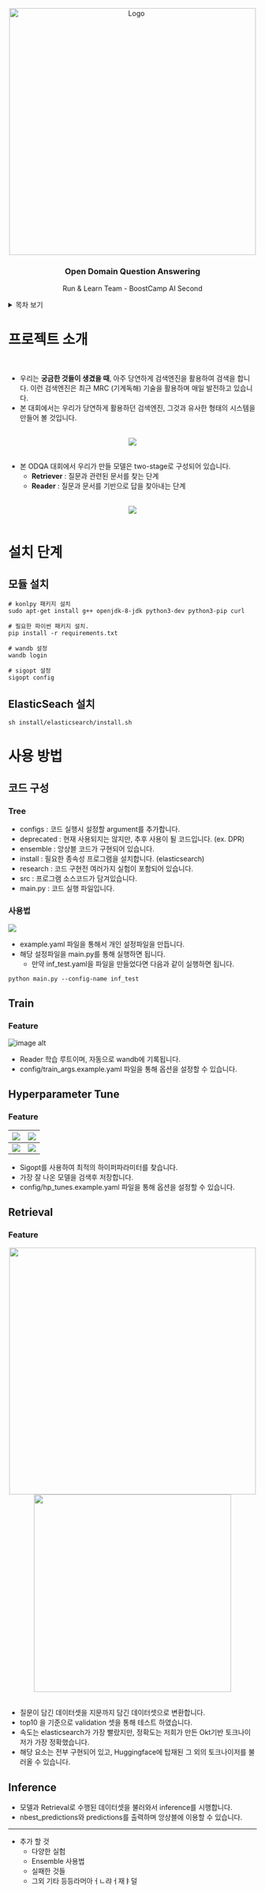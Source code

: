 <div align="center">
  <a href="https://github.com/boostcampaitech2/mrc-level2-nlp-01">
    <img src="https://i.imgur.com/b48hDWD.png" alt="Logo" width="500">
  </a>

  <h3 align="center">Open Domain Question Answering</h3>

  <p align="center">
    Run & Learn Team - BoostCamp AI Second
    <br />
  </p>
</div>

<details>
  <summary>목차 보기</summary>
  <ol>
        <li>
            <a href="#프로젝트_소개">프로젝트 소개</a>
        </li>
        <li>
            <a href="#설치 단계">설치 단계</a>
            <ul>
                <li><a href="#모듈 설치">모듈 설치</a></li>
                <li><a href="#ElasticSearch 설치">ElasticSearch 설치</a></li>
            </ul>
        </li>
        <li>
            <a href="#사용 방법">사용 방법</a>
            <ul>
                <li><a href="#코드 구성">코드 구성</a></li>
                <li><a href="#Train">Train</a></li>
                <li><a href="#Hyperparameter Tune">Hyperparameter Tune</a></li>
                <li><a href="#Retrieval">Retrieval</a></li>
                <li><a href="#Inference">Inference</a></li>
            </ul>
        </li>
  </ol>
</details>

# 프로젝트 소개
<br>

- 우리는 **궁금한 것들이 생겼을 때**, 아주 당연하게 검색엔진을 활용하여 검색을 합니다. 이런 검색엔진은 최근 MRC (기계독해) 기술을 활용하며 매일 발전하고 있습니다.
- 본 대회에서는 우리가 당연하게 활용하던 검색엔진, 그것과 유사한 형태의 시스템을 만들어 볼 것입니다.

<br>
<div align="center">
    <img src="https://i.imgur.com/XE3H9Bp.png" />
</div>
<br>

- 본 ODQA 대회에서 우리가 만들 모델은 two-stage로 구성되어 있습니다. 
    - **Retriever** : 질문과 관련된 문서를 찾는 단계
    - **Reader** : 질문과 문서를 기반으로 답을 찾아내는 단계

<br>
<div align="center">
    <img src="https://i.imgur.com/oKwpFOV.png" />
</div>
<br>

# 설치 단계

## 모듈 설치

```bash=
# konlpy 패키지 설치
sudo apt-get install g++ openjdk-8-jdk python3-dev python3-pip curl

# 필요한 파이썬 패키지 설치. 
pip install -r requirements.txt

# wandb 설정
wandb login

# sigopt 설정
sigopt config
```

## ElasticSeach 설치
```bash=
sh install/elasticsearch/install.sh
```

# 사용 방법

## 코드 구성

### Tree
- configs : 코드 실행시 설정할 argument를 추가합니다.
- deprecated : 현재 사용되지는 않지만, 추후 사용이 될 코드입니다. (ex. DPR)
- ensemble : 앙상블 코드가 구현되어 있습니다.
- install : 필요한 종속성 프로그램을 설치합니다. (elasticsearch)
- research : 코드 구현전 여러가지 실험이 포함되어 있습니다.
- src : 프로그램 소스코드가 담겨있습니다.
- main.py : 코드 실행 파일입니다.

### 사용법

![](https://i.imgur.com/FXfm242.png)
- example.yaml 파일을 통해서 개인 설정파일을 만듭니다.
- 해당 설정파일을 main.py를 통해 실행하면 됩니다.
    - 만약 inf_test.yaml을 파일을 만들었다면 다음과 같이 실행하면 됩니다.
```bash=
python main.py --config-name inf_test
```

## Train

### Feature
![image alt](https://i.imgur.com/kQd8r3F.png)
- Reader 학습 루트이며, 자동으로 wandb에 기록됩니다.
- config/train_args.example.yaml 파일을 통해 옵션을 설정할 수 있습니다.


## Hyperparameter Tune

### Feature

![](https://i.imgur.com/e63LG2W.png)  |  ![](https://i.imgur.com/PUcUGTa.png)
:-------------------------:|:-------------------------:
![](https://i.imgur.com/iazvNwB.png) | ![](https://i.imgur.com/GW3ZIJL.png)

- Sigopt를 사용하여 최적의 하이퍼파라미터를 찾습니다.
- 가장 잘 나온 모델을 검색후 저장합니다.
- config/hp_tunes.example.yaml 파일을 통해 옵션을 설정할 수 있습니다.



## Retrieval
### Feature

<div align="center">
    <img src="https://i.imgur.com/6Qvp1h4.png" width="500" />   <img src="https://i.imgur.com/IaQM7mb.png"  width="400" />
</div>
<br>

- 질문이 담긴 데이터셋을 지문까지 담긴 데이터셋으로 변환합니다.
- top10 을 기준으로 validation 셋을 통해 테스트 하였습니다.
- 속도는 elasticsearch가 가장 빨랐지만, 정확도는 저희가 만든 Okt기반 토크나이저가 가장 정확했습니다.
- 해당 요소는 전부 구현되어 있고, Huggingface에 탑재된 그 외의 토크나이저를 불러올 수 있습니다.

## Inference

- 모델과 Retrieval로 수행된 데이터셋을 불러와서 inference를 시행합니다.
- nbest_predictions와 predictions를 출력하며 앙상블에 이용할 수 있습니다.

---

- 추가 할 것
    - 다양한 실험
    - Ensemble 사용법
    - 실패한 것들
    - 그외 기타 등등라머아ㅓㄴ랴ㅓ재ㅑ덜

